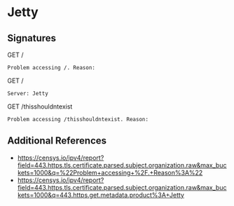 # Jetty

## Signatures

GET /

```
Problem accessing /. Reason:
```

GET /

```
Server: Jetty
```

GET /thisshouldntexist

```
Problem accessing /thisshouldntexist. Reason:
```

## Additional References

- https://censys.io/ipv4/report?field=443.https.tls.certificate.parsed.subject.organization.raw&max_buckets=1000&q=%22Problem+accessing+%2F.+Reason%3A%22
- https://censys.io/ipv4/report?field=443.https.tls.certificate.parsed.subject.organization.raw&max_buckets=1000&q=443.https.get.metadata.product%3A+Jetty